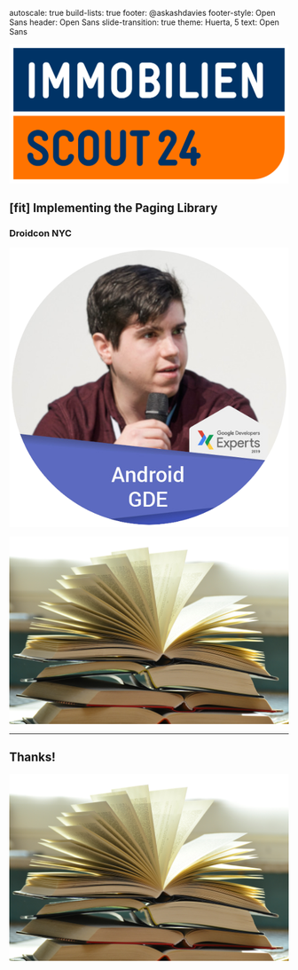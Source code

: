 autoscale: true
build-lists: true
footer: @askashdavies
footer-style: Open Sans
header: Open Sans
slide-transition: true
theme: Huerta, 5
text: Open Sans

![right inline 15%](immobilienscout24.png)

## [fit] Implementing the Paging Library
### Droidcon NYC

![left inline 30%](gde-badge-round.png)

![right](blurred-books.jpg)

---

## Thanks!

![right](blurred-books.jpg)
